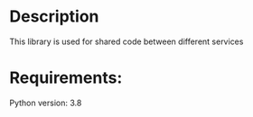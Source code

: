 # Description
This library is used for shared code between different services

# Requirements:
Python version: 3.8

